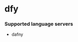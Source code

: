 # dfy
<!--- THIS DOCUMENT IS AUTOMATICALLY GENERATED, DON'T EDIT IT -->

### Supported language servers

- dafny
